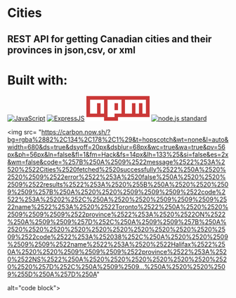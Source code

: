# Cities

## REST API for getting Canadian cities and their provinces in json,csv, or xml


# Built with:

[![JavaScript](http://3con14.biz/code/_data/js/intro/js-logo.png)](https://developer.mozilla.org/en-US/docs/Web/JavaScript)
[![ExpressJS](https://github.com/MarioTerron/logo-images/blob/master/logos/expressjs.png)](http://expressjs.com///)
[![npm](https://github.com/MarioTerron/logo-images/blob/master/logos/npm.png)](https://www.npmjs.com/)
<a href="node.js/standard/454x128.png"><img height=48 src="node.js/standard/454x128.png" alt="node.js standard"></a>


<img
src= "https://carbon.now.sh/?bg=rgba%2882%2C134%2C178%2C1%29&t=hopscotch&wt=none&l=auto&width=680&ds=true&dsyoff=20px&dsblur=68px&wc=true&wa=true&pv=56px&ph=56px&ln=false&fl=1&fm=Hack&fs=14px&lh=133%25&si=false&es=2x&wm=false&code=%257B%250A%2509%2522message%2522%253A%2520%2522Cities%2520fetched%2520successfully%2522%250A%2520%2520%2509%2522error%2522%253A%2520false%250A%2520%2520%2509%2522results%2522%253A%2520%255B%250A%2520%2520%2509%2509%257B%250A%2520%2520%2509%2509%2509%2522code%2522%253A%25202%252C%250A%2520%2520%2509%2509%2509%2522name%2522%253A%2520%2522Toronto%2522%250A%2520%2520%2509%2509%2509%2522province%2522%253A%2520%2522ON%2522%250A%2509%2509%257D%252C%250A%2509%2509%257B%250A%2520%2520%2520%2520%2520%2520%2520%2520%2520%2520%2509%2522code%2522%253A%252038%252C%250A%2520%2520%2509%2509%2509%2522name%2522%253A%2520%2522Halifax%2522%250A%2520%2520%2509%2509%2509%2522province%2522%253A%2520%2522NS%2522%250A%2520%2520%2520%2520%2520%2520%2520%2520%257D%252C%250A%2509%2509...%250A%2520%2520%2509%255D%250A%257D%250A"

alt="code block">

